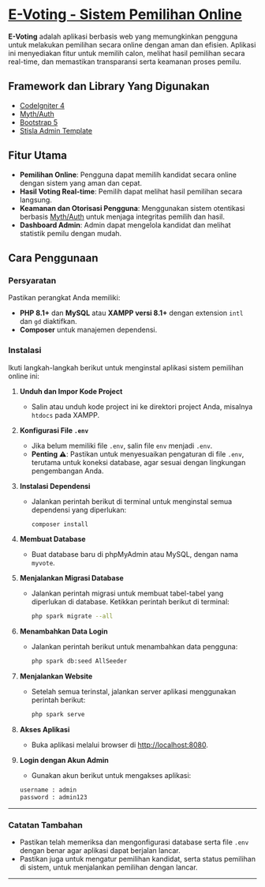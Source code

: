 # **[E-Voting - Sistem Pemilihan Online](https://github.com/rafsanza-hub/voting-system/)**



**E-Voting** adalah aplikasi berbasis web yang memungkinkan pengguna untuk melakukan pemilihan secara online dengan aman dan efisien. Aplikasi ini menyediakan fitur untuk memilih calon, melihat hasil pemilihan secara real-time, dan memastikan transparansi serta keamanan proses pemilu.

## Framework dan Library Yang Digunakan
- [CodeIgniter 4](https://codeigniter.com/)
- [Myth/Auth](https://github.com/lonnieezell/myth-auth)
- [Bootstrap 5](https://getbootstrap.com/)
- [Stisla Admin Template](https://github.com/pixinvent/sneat-bootstrap-html-admin-template-free)

## Fitur Utama
- **Pemilihan Online**: Pengguna dapat memilih kandidat secara online dengan sistem yang aman dan cepat.
- **Hasil Voting Real-time**: Pemilih dapat melihat hasil pemilihan secara langsung.
- **Keamanan dan Otorisasi Pengguna**: Menggunakan sistem otentikasi berbasis [Myth/Auth](https://github.com/lonnieezell/myth-auth) untuk menjaga integritas pemilih dan hasil.
- **Dashboard Admin**: Admin dapat mengelola kandidat dan melihat statistik pemilu dengan mudah.

## Cara Penggunaan

### Persyaratan
Pastikan perangkat Anda memiliki:
- **PHP 8.1+** dan **MySQL** atau **XAMPP versi 8.1+** dengan extension `intl` dan `gd` diaktifkan.
- **Composer** untuk manajemen dependensi.

### Instalasi

Ikuti langkah-langkah berikut untuk menginstal aplikasi sistem pemilihan online ini:

1. **Unduh dan Impor Kode Project**
   - Salin atau unduh kode project ini ke direktori project Anda, misalnya `htdocs` pada XAMPP.

2. **Konfigurasi File `.env`**
   - Jika belum memiliki file `.env`, salin file `env` menjadi `.env`.
   - **Penting ⚠️**: Pastikan untuk menyesuaikan pengaturan di file `.env`, terutama untuk koneksi database, agar sesuai dengan lingkungan pengembangan Anda.

3. **Instalasi Dependensi**
   - Jalankan perintah berikut di terminal untuk menginstal semua dependensi yang diperlukan:

     ```bash
     composer install
     ```

4. **Membuat Database**
   - Buat database baru di phpMyAdmin atau MySQL, dengan nama `myvote`.

5. **Menjalankan Migrasi Database**
   - Jalankan perintah migrasi untuk membuat tabel-tabel yang diperlukan di database. Ketikkan perintah berikut di terminal:

     ```bash
     php spark migrate --all
     ```

6. **Menambahkan Data Login**
   - Jalankan perintah berikut untuk menambahkan data pengguna:

     ```bash
     php spark db:seed AllSeeder
     ```

7. **Menjalankan Website**
   - Setelah semua terinstal, jalankan server aplikasi menggunakan perintah berikut:

     ```bash
     php spark serve
     ```

8. **Akses Aplikasi**
   - Buka aplikasi melalui browser di [http://localhost:8080](http://localhost:8080).

9. **Login dengan Akun Admin**
    - Gunakan akun berikut untuk mengakses aplikasi:

     ```txt
     username : admin
     password : admin123
     ```

---

### Catatan Tambahan

- Pastikan telah memeriksa dan mengonfigurasi database serta file `.env` dengan benar agar aplikasi dapat berjalan lancar.
- Pastikan juga untuk mengatur pemilihan kandidat, serta status pemilihan di sistem, untuk menjalankan pemilihan dengan lancar.

---
